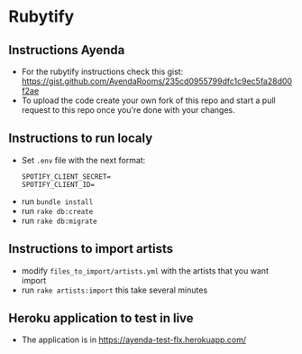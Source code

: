 # Rubytify

## Instructions Ayenda

- For the rubytify instructions check this gist: https://gist.github.com/AyendaRooms/235cd0955799dfc1c9ec5fa28d00f2ae 
- To upload the code create your own fork of this repo and start a pull request to this repo once you're done with your changes.

## Instructions to run localy

- Set `.env` file with the next format:
  ```
  SPOTIFY_CLIENT_SECRET=
  SPOTIFY_CLIENT_ID=
  ```
- run `bundle install`
- run `rake db:create`
- run `rake db:migrate`

## Instructions to import artists
- modify `files_to_import/artists.yml` with the artists that you want import
- run `rake artists:import` this take several minutes

## Heroku application to test in live
- The application is in https://ayenda-test-flx.herokuapp.com/